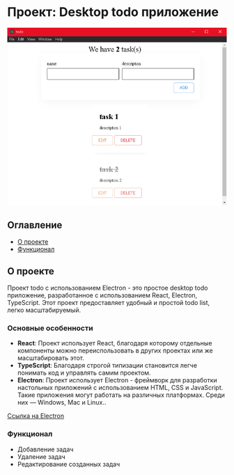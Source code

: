 # Проект: Desktop todo приложение


![Превью проекта](main.png)


## Оглавление
- [О проекте](#о-проекте)
- [Функционал](#функционал)

## О проекте

Проект todo с использованием Electron - это простое desktop todo приложение, разработанное с использованием React, Electron, TypeScript. Этот проект предоставляет удобный и простой todo list, легко масштабируемый. 

### Основные особенности

- **React**: Проект использует React, благодаря которому отдельные компоненты можно переиспользовать в других проектах или же масштабировать этот. 
- **TypeScript**: Благодаря строгой типизации становится легче понимать код и управлять самим проектом.
- **Electron**: Проект использует Electron -  фреймворк для разработки настольных приложений с использованием HTML, CSS и JavaScript. Такие приложения могут работать на различных платформах. Среди них — Windows, Mac и Linux..

[Ссылка на Electron](https://www.electronjs.org/)

### Функционал

- Добавление задач
- Удаление задач
- Редактирование созданных задач
